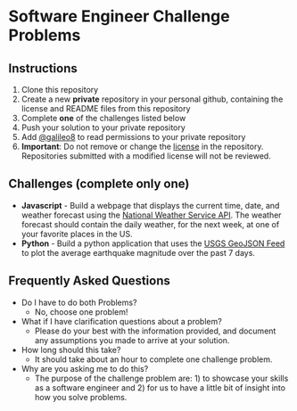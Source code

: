 # Software Engineer Challenge Problems

## Instructions
1. Clone this repository
1. Create a new **private** repository in your personal github, containing the license and README files from this repository
1. Complete **one** of the challenges listed below
1. Push your solution to your private repository
1. Add [@galileo8](https://github.com/galileo8) to read permissions to your private repository
1. **Important**: Do not remove or change the [license](https://creativecommons.org/publicdomain/zero/1.0/) in the repository.  Repositories submitted with a modified license will not be reviewed.


## Challenges (complete only one)
- **Javascript** - Build a webpage that displays the current time, date, and weather forecast using the [National Weather Service API](https://www.weather.gov/documentation/services-web-api).  The weather forecast should contain the daily weather, for the next week, at one of your favorite places in the US.
- **Python** - Build a python application that uses the [USGS GeoJSON Feed](https://earthquake.usgs.gov/earthquakes/feed/v1.0/geojson.php) to plot the average earthquake magnitude over the past 7 days.

## Frequently Asked Questions
- Do I have to do both Problems?
   - No, choose one problem!
- What if I have clarification questions about a problem?
   - Please do your best with the information provided, and document any assumptions you made to arrive at your solution.
- How long should this take?
   - It should take about an hour to complete one challenge problem.
- Why are you asking me to do this?
   - The purpose of the challenge problem are: 1) to showcase your skills as a software engineer and 2) for us to have a little bit of insight into how you solve problems.
